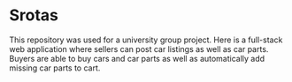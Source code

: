 # Srotas

This repository was used for a university group project.
Here is a full-stack web application where sellers can post car listings as well as car parts.
Buyers are able to buy cars and car parts as well as automatically add missing car parts to cart.
